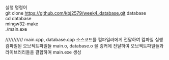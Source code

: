실행 명령어  
git clone https://github.com/kbj2579/week4_database.git database  
cd database   
mingw32-make  
./main.exe   



///////////
main.cpp, database.cpp 소스코드를 컴파일러에게 전달하여 컴파일 실행
컴파일된 오브젝트파일들
main.o, database.o 을 링커에 전달하여 오브젝트파일들과 라이브러리들을 결합하여  main.exe 생성
